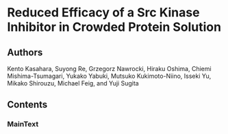 # Reduced Efficacy of a Src Kinase Inhibitor in Crowded Protein Solution

## Authors

Kento Kasahara, Suyong Re, Grzegorz Nawrocki, Hiraku Oshima, Chiemi Mishima-Tsumagari, Yukako Yabuki, Mutsuko Kukimoto-Niino, Isseki Yu, Mikako Shirouzu, Michael Feig, and Yuji Sugita

## Contents

### MainText
